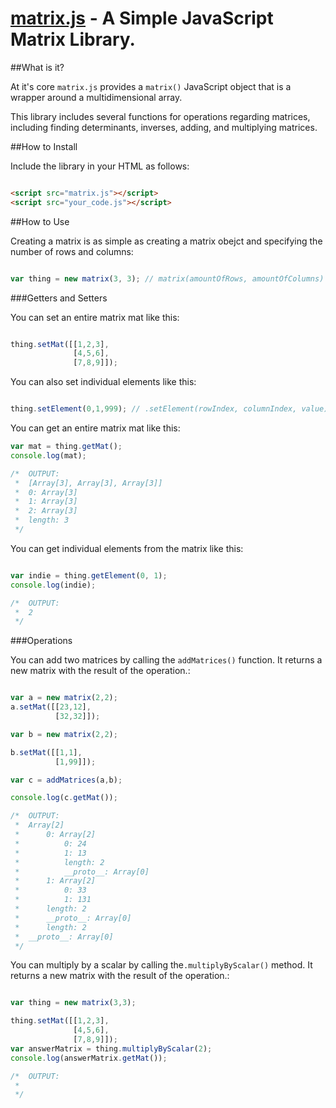 [matrix.js](https://github.com/shrimpboyho/matrix.js/) - A Simple JavaScript Matrix Library. 
===============================================
##What is it?

At it's core ```matrix.js``` provides a ```matrix()``` JavaScript object that is a wrapper around a multidimensional array.

This library includes several functions for operations regarding matrices, including finding determinants, inverses, adding, and multiplying matrices.

##How to Install

Include the library in your HTML as follows:

```html

<script src="matrix.js"></script>
<script src="your_code.js"></script>
```

##How to Use

Creating a matrix is as simple as creating a matrix obejct and specifying the number of rows and columns:

```js

var thing = new matrix(3, 3); // matrix(amountOfRows, amountOfColumns)
```

###Getters and Setters

You can set an entire matrix mat like this:

```js

thing.setMat([[1,2,3],
			  [4,5,6],
			  [7,8,9]]);
```

You can also set individual elements like this:

```js

thing.setElement(0,1,999); // .setElement(rowIndex, columnIndex, value)
```

You can get an entire matrix mat like this:

```js
var mat = thing.getMat();
console.log(mat);

/*  OUTPUT:
 *	[Array[3], Array[3], Array[3]]
 *	0: Array[3]
 *	1: Array[3]
 *	2: Array[3]
 *	length: 3
 */
```

You can get individual elements from the matrix like this:

```js

var indie = thing.getElement(0, 1);
console.log(indie);

/*  OUTPUT:
 *	2
 */
```

###Operations

You can add two matrices by calling the ```addMatrices()```  function. It returns a new matrix with the result of the operation.:

```js

var a = new matrix(2,2);
a.setMat([[23,12],
		  [32,32]]);

var b = new matrix(2,2);

b.setMat([[1,1],
		  [1,99]]);

var c = addMatrices(a,b);

console.log(c.getMat());

/*  OUTPUT:
 *	Array[2]
 *		0: Array[2]
 *			0: 24
 *			1: 13
 *			length: 2
 *			__proto__: Array[0]
 *		1: Array[2]
 *			0: 33
 *			1: 131
 *		length: 2
 *		__proto__: Array[0]
 *		length: 2
 *	__proto__: Array[0]
 */
```

You can multiply by a scalar by calling the```.multiplyByScalar()```  method. It returns a new matrix with the result of the operation.:

```js

var thing = new matrix(3,3);

thing.setMat([[1,2,3],
			  [4,5,6],
			  [7,8,9]]);
var answerMatrix = thing.multiplyByScalar(2);
console.log(answerMatrix.getMat());

/*  OUTPUT:
 *	
 */
```
